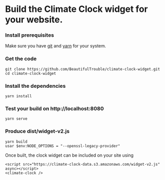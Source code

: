 # Build the Climate Clock widget for your website.

### Install prerequisites

Make sure you have [git](https://git-scm.com/downloads) and [yarn](https://yarnpkg.com/en/docs/install) for your system.

### Get the code

```
git clone https://github.com/BeautifulTrouble/climate-clock-widget.git
cd climate-clock-widget
```

### Install the dependencies

```
yarn install
```

### Test your build on http://localhost:8080

```
yarn serve
```

### Produce dist/widget-v2.js

```
yarn build
usar $env:NODE_OPTIONS = "--openssl-legacy-provider"
```

Once built, the clock widget can be included on your site using

```
<script src="https://climate-clock-data.s3.amazonaws.com/widget-v2.js" async></script>
<climate-clock />
```
